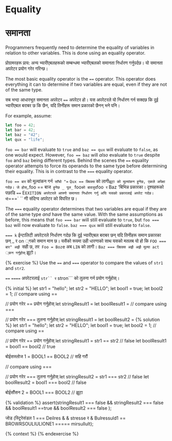 # Equality

# समानता

Programmers frequently need to determine the equality of variables in relation to other variables. This is done using an equality operator.

प्रोग्रामरहरू प्राय: अन्य भ्यारीएबलहरूको सम्बन्धमा भ्यारीएबलको समानता निर्धारण गर्नुपर्दछ। यो समानता अपरेटर प्रयोग गरेर गरिन्छ।

The most basic equality operator is the `==` operator. This operator does everything it can to determine if two variables are equal, even if they are not of the same type.

सब भन्दा आधारभूत समानता अपरेटर `==` अपरेटर हो। यस अपरेटरले यो निर्धारण गर्न सक्दछ कि दुई भ्यारीएबल बराबर छ कि छैन, यदि तिनीहरू समान प्रकारको छैनन् भने पनि।

For example, assume:

```javascript
let foo = 42;
let bar = 42;
let baz = "42";
let qux = "life";
```

`foo == bar` will evaluate to `true` and `baz == qux` will evaluate to `false`, as one would expect. However, `foo == baz` will _also_ evaluate to `true` despite `foo` and `baz` being different types. Behind the scenes the `==` equality operator attempts to force its operands to the same type before determining their equality. This is in contrast to the `===` equality operator.

`foo == बार` को मूल्यांकन गर्न` साँचो "=` `Qux == क्विक्स` को लागी` झूटा को मूल्यांकन हुनेछ, एकले अपेक्षा गर्दछ। जे होस्, `foo == बाज` हुनेछ _ पूल_` foo` को बावजुद `foo` र` Baz 'बिभिन्न प्रकारका। दृश्यहरूको पछाडि `==` E` EXITION अपरेटरले आफ्नो समानता निर्धारण गर्नु अघि यसको प्रकारलाई अपरेट गर्दछ। यो `===` `` णी संदिग्व अपरेटर को विपरित छ।

The `===` equality operator determines that two variables are equal if they are of the same type _and_ have the same value. With the same assumptions as before, this means that `foo === bar` will still evaluate to `true`, but `foo === baz` will now evaluate to `false`. `baz === qux` will still evaluate to `false`.

`=== k` ईन्टालिटी अपरेटरले निर्धारण गर्दछ कि दुई भ्यारीएबल बराबर छन् यदि तिनीहरू समान प्रकारका छन् _ र on ्गको समान मान छ। यसैको रूपमा उही धारणाको साथ यसको मतलब यो हो कि `FOO === बार" अझै `सही छ, तर` Foo = Boz`e अब `LIN` को लागी। `Baz === क्विक्स अझै अझै मूल्या act ्कन गर्नुहोस्` झूटो।

{% exercise %}
Use the `==` and `===` operator to compare the values of `str1` and `str2`.

`==` `` ==== `` अपरेटरलाई `str`` र` stron``` को तुलना गर्न प्रयोग गर्नुहोस्।

{% initial %}
let str1 = "hello";
let str2 = "HELLO";
let bool1 = true;
let bool2 = 1;
// compare using ==

// प्रयोग गरेर == प्रयोग गर्नुहोस्
let stringResult1 =
let boolResult1 =
// compare using ===

// प्रयोग गरेर === तुलना गर्नुहोस्
let stringResult1 =
let boolResult2 = 
{% solution %}
let str1 = "hello";
let str2 = "HELLO";
let bool1 = true;
let bool2 = 1;
// compare using ==

// प्रयोग गरेर == प्रयोग गर्नुहोस्
let stringResult1 = str1 == str2 // false
let boolResult1 =  bool1 == bool2 // true

बोईसस्लोज 1 = BOOL1 == BOOL2 // सहि गरौं

// compare using ===

// प्रयोग गरेर === तुलना गर्नुहोस्
let stringResult2 = str1 === str2 // false
let boolResult2 = bool1 === bool2 // false

बोईसौंसन 2 = BOOL1 === BOOL2 // झूटा


{% validation %}
assert(stringResult1 === false && stringResult2 === false && boolResult1 ==true &&  boolResult2 === false );

जोड (स्ट्रिरेसंडल 1 === Deilres & & stresse र & Bulressuld1 == BROWRSOULIULIONE1 ===== mirsullult);

{% context %}
{% endexercise %}
